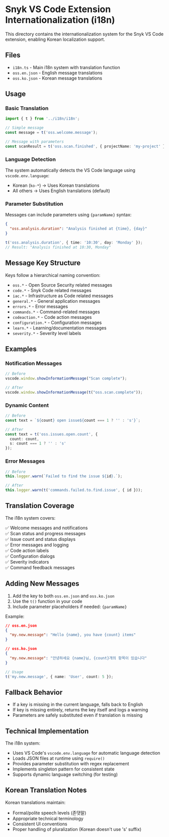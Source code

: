 # Snyk VS Code Extension Internationalization (i18n)

This directory contains the internationalization system for the Snyk VS Code extension, enabling Korean localization support.

## Files

- `i18n.ts` - Main i18n system with translation function
- `oss.en.json` - English message translations
- `oss.ko.json` - Korean message translations

## Usage

### Basic Translation

```typescript
import { t } from '../i18n/i18n';

// Simple message
const message = t('oss.welcome.message');

// Message with parameters
const scanResult = t('oss.scan.finished', { projectName: 'my-project' });
```

### Language Detection

The system automatically detects the VS Code language using `vscode.env.language`:
- Korean (`ko-*`) → Uses Korean translations
- All others → Uses English translations (default)

### Parameter Substitution

Messages can include parameters using `{paramName}` syntax:

```json
{
  "oss.analysis.duration": "Analysis finished at {time}, {day}"
}
```

```typescript
t('oss.analysis.duration', { time: '10:30', day: 'Monday' });
// Result: "Analysis finished at 10:30, Monday"
```

## Message Key Structure

Keys follow a hierarchical naming convention:

- `oss.*` - Open Source Security related messages
- `code.*` - Snyk Code related messages  
- `iac.*` - Infrastructure as Code related messages
- `general.*` - General application messages
- `errors.*` - Error messages
- `commands.*` - Command-related messages
- `codeaction.*` - Code action messages
- `configuration.*` - Configuration messages
- `learn.*` - Learning/documentation messages
- `severity.*` - Severity level labels

## Examples

### Notification Messages
```typescript
// Before
vscode.window.showInformationMessage("Scan complete");

// After  
vscode.window.showInformationMessage(t("oss.scan.complete"));
```

### Dynamic Content
```typescript
// Before
const text = `${count} open issue${count === 1 ? '' : 's'}`;

// After
const text = t('oss.issues.open.count', { 
  count: count, 
  s: count === 1 ? '' : 's' 
});
```

### Error Messages
```typescript
// Before
this.logger.warn(`Failed to find the issue ${id}.`);

// After
this.logger.warn(t('commands.failed.to.find.issue', { id }));
```

## Translation Coverage

The i18n system covers:

✅ Welcome messages and notifications  
✅ Scan status and progress messages  
✅ Issue count and status displays  
✅ Error messages and logging  
✅ Code action labels  
✅ Configuration dialogs  
✅ Severity indicators  
✅ Command feedback messages  

## Adding New Messages

1. Add the key to both `oss.en.json` and `oss.ko.json`
2. Use the `t()` function in your code
3. Include parameter placeholders if needed: `{paramName}`

Example:
```json
// oss.en.json
{
  "my.new.message": "Hello {name}, you have {count} items"
}

// oss.ko.json  
{
  "my.new.message": "안녕하세요 {name}님, {count}개의 항목이 있습니다"
}
```

```typescript
// Usage
t('my.new.message', { name: 'User', count: 5 });
```

## Fallback Behavior

- If a key is missing in the current language, falls back to English
- If key is missing entirely, returns the key itself and logs a warning
- Parameters are safely substituted even if translation is missing

## Technical Implementation

The i18n system:
- Uses VS Code's `vscode.env.language` for automatic language detection
- Loads JSON files at runtime using `require()`
- Provides parameter substitution with regex replacement
- Implements singleton pattern for consistent state
- Supports dynamic language switching (for testing)

## Korean Translation Notes

Korean translations maintain:
- Formal/polite speech levels (존댓말)
- Appropriate technical terminology
- Consistent UI conventions
- Proper handling of pluralization (Korean doesn't use 's' suffix)